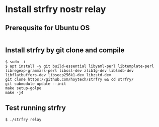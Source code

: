 # Install strfry nostr relay

## Prerequsite for Ubuntu OS
~~~

~~~


## Install strfry by git clone and compile
~~~
$ sudo -i
$ apt install -y git build-essential libyaml-perl libtemplate-perl libregexp-grammars-perl libssl-dev zlib1g-dev liblmdb-dev libflatbuffers-dev libsecp256k1-dev libzstd-dev
git clone https://github.com/hoytech/strfry && cd strfry/
git submodule update --init
make setup-golpe
make -j4
~~~

## Test running strfry
~~~
$ ./strfry relay
~~~

